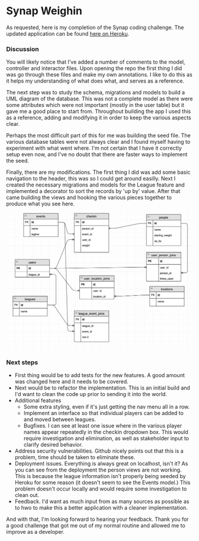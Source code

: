 Synap Weighin
=============

As requested, here is my completion of the Synap coding challenge.  The updated application can be found [here on Heroku](https://gentle-cliffs-67283.herokuapp.com/).

### Discussion
You will likely notice that I've added a number of comments to the model, controller and interactor files.  Upon opening the repo the first thing I did was go through these files and make my own annotations.  I like to do this as it helps my understanding of what does what, and serves as a reference.

The next step was to study the schema, migrations and models to build a UML diagram of the database.  This was not a complete model as there were some attributes which were not important (mostly in the user table) but it gave me a good place to start from.  Throughout building the app I used this as a reference, adding and modifying it in order to keep the various aspects clear.

Perhaps the most difficult part of this for me was building the seed file.  The various database tables were not always clear and I found myself having to experiment with what went where.  I'm not certain that I have it correctly setup even now, and I've no doubt that there are faster ways to implement the seed.

Finally, there are my modifications.  The first thing I did was add some basic navigation to the header, this was so I could get around easilly.  Next I created the necessary migrations and models for the League feature and implemented a decorator to sort the records by 'up by' value.  After that came building the views and hooking the various pieces together to produce what you see here.

![Database Diagram](https://github.com/cugamer/weighin/blob/master/DB%20Diagram.png)

### Next steps
* First thing would be to add tests for the new features.  A good amount was changed here and it needs to be covered.
* Next would be to refactor the implementation.  This is an initial build and I'd want to clean the code up prior to sending it into the world.
* Additional features
    * Some extra styling, even if it's just getting the nav menu all in a row.
    * Implement an interface so that individual players can be added to and moved between leagues.
    * Bugfixes.  I can see at least one issue where in the various player names appear repeatedly in the checkin dropdown box.  This would require investigation and elimination, as well as stakeholder input to clarify desired behavior.
* Address security vulnerabilities.  Github nicely points out that this is a problem, time should be taken to eliminate these.
* Deployment issues.  Everything is always great on localhost, isn't it?  As you can see from the deployment the person views are not working.  This is because the league information isn't properly being seeded by Heroku for some reason (it doesn't seem to see the Events model.)  This problem doesn't occur locally and would require some investigation to clean out.
* Feedback.  I'd want as much input from as many sources as possible as to hwo to make this a better application with a cleaner implementation.  

And with that, I'm looking forward to hearing your feedback.  Thank you for a good challenge that got me out of my normal routine and allowed me to improve as a developer.
